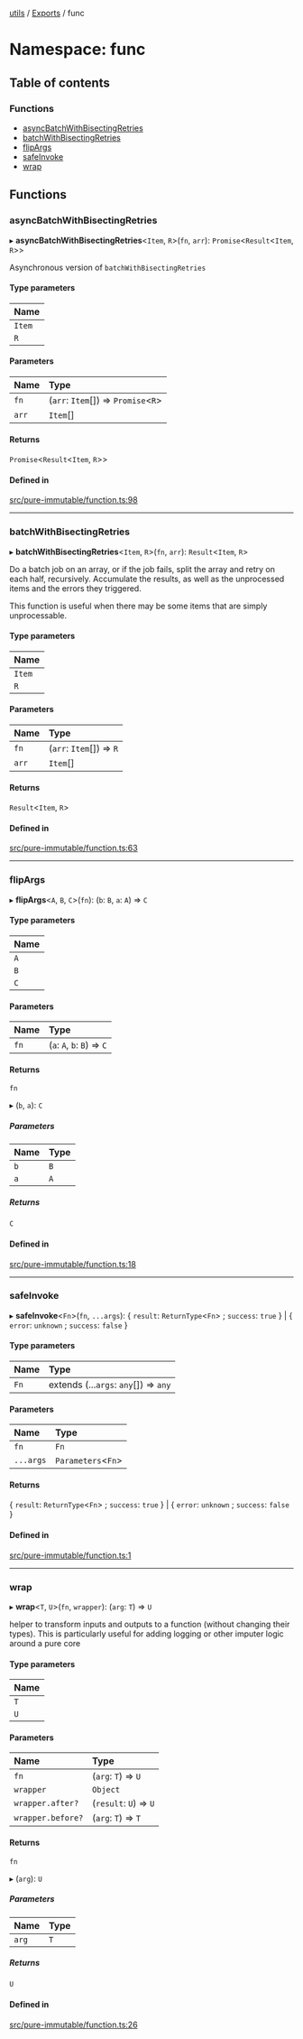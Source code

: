 [utils](../README.md) / [Exports](../modules.md) / func

# Namespace: func

## Table of contents

### Functions

- [asyncBatchWithBisectingRetries](func.md#asyncbatchwithbisectingretries)
- [batchWithBisectingRetries](func.md#batchwithbisectingretries)
- [flipArgs](func.md#flipargs)
- [safeInvoke](func.md#safeinvoke)
- [wrap](func.md#wrap)

## Functions

### asyncBatchWithBisectingRetries

▸ **asyncBatchWithBisectingRetries**<`Item`, `R`\>(`fn`, `arr`): `Promise`<`Result`<`Item`, `R`\>\>

Asynchronous version of `batchWithBisectingRetries`

#### Type parameters

| Name |
| :------ |
| `Item` |
| `R` |

#### Parameters

| Name | Type |
| :------ | :------ |
| `fn` | (`arr`: `Item`[]) => `Promise`<`R`\> |
| `arr` | `Item`[] |

#### Returns

`Promise`<`Result`<`Item`, `R`\>\>

#### Defined in

[src/pure-immutable/function.ts:98](https://github.com/alpinisme/utils/blob/b18b845/src/pure-immutable/function.ts#L98)

___

### batchWithBisectingRetries

▸ **batchWithBisectingRetries**<`Item`, `R`\>(`fn`, `arr`): `Result`<`Item`, `R`\>

Do a batch job on an array, or if the job fails, split the array
and retry on each half, recursively. Accumulate the results, as well
as the unprocessed items and the errors they triggered.

This function is useful when there may be some items that are simply
unprocessable.

#### Type parameters

| Name |
| :------ |
| `Item` |
| `R` |

#### Parameters

| Name | Type |
| :------ | :------ |
| `fn` | (`arr`: `Item`[]) => `R` |
| `arr` | `Item`[] |

#### Returns

`Result`<`Item`, `R`\>

#### Defined in

[src/pure-immutable/function.ts:63](https://github.com/alpinisme/utils/blob/b18b845/src/pure-immutable/function.ts#L63)

___

### flipArgs

▸ **flipArgs**<`A`, `B`, `C`\>(`fn`): (`b`: `B`, `a`: `A`) => `C`

#### Type parameters

| Name |
| :------ |
| `A` |
| `B` |
| `C` |

#### Parameters

| Name | Type |
| :------ | :------ |
| `fn` | (`a`: `A`, `b`: `B`) => `C` |

#### Returns

`fn`

▸ (`b`, `a`): `C`

##### Parameters

| Name | Type |
| :------ | :------ |
| `b` | `B` |
| `a` | `A` |

##### Returns

`C`

#### Defined in

[src/pure-immutable/function.ts:18](https://github.com/alpinisme/utils/blob/b18b845/src/pure-immutable/function.ts#L18)

___

### safeInvoke

▸ **safeInvoke**<`Fn`\>(`fn`, `...args`): { `result`: `ReturnType`<`Fn`\> ; `success`: ``true``  } \| { `error`: `unknown` ; `success`: ``false``  }

#### Type parameters

| Name | Type |
| :------ | :------ |
| `Fn` | extends (...`args`: `any`[]) => `any` |

#### Parameters

| Name | Type |
| :------ | :------ |
| `fn` | `Fn` |
| `...args` | `Parameters`<`Fn`\> |

#### Returns

{ `result`: `ReturnType`<`Fn`\> ; `success`: ``true``  } \| { `error`: `unknown` ; `success`: ``false``  }

#### Defined in

[src/pure-immutable/function.ts:1](https://github.com/alpinisme/utils/blob/b18b845/src/pure-immutable/function.ts#L1)

___

### wrap

▸ **wrap**<`T`, `U`\>(`fn`, `wrapper`): (`arg`: `T`) => `U`

helper to transform inputs and outputs to a function (without changing their types).
 This is particularly useful for adding logging or other imputer logic around a pure core

#### Type parameters

| Name |
| :------ |
| `T` |
| `U` |

#### Parameters

| Name | Type |
| :------ | :------ |
| `fn` | (`arg`: `T`) => `U` |
| `wrapper` | `Object` |
| `wrapper.after?` | (`result`: `U`) => `U` |
| `wrapper.before?` | (`arg`: `T`) => `T` |

#### Returns

`fn`

▸ (`arg`): `U`

##### Parameters

| Name | Type |
| :------ | :------ |
| `arg` | `T` |

##### Returns

`U`

#### Defined in

[src/pure-immutable/function.ts:26](https://github.com/alpinisme/utils/blob/b18b845/src/pure-immutable/function.ts#L26)
